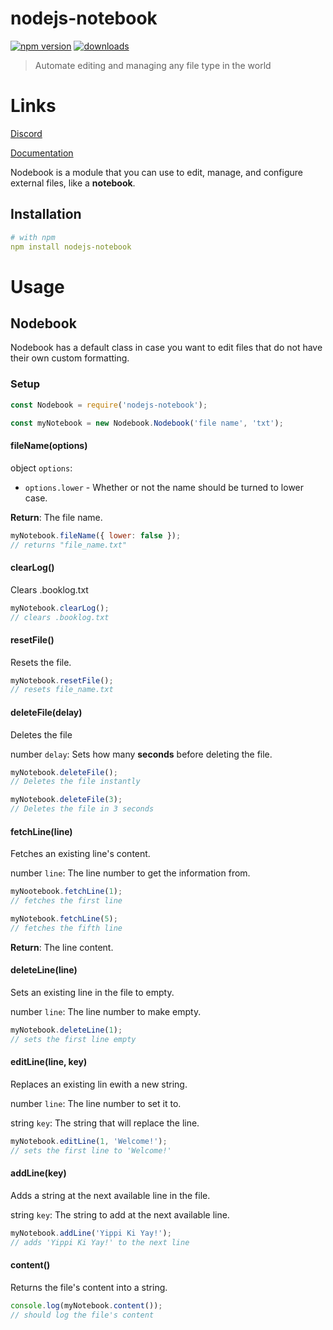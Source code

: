 # nodejs-notebook
[![npm version](https://badge.fury.io/js/nodejs-notebook.svg)](https://badge.fury.io/js/nodejs-notebook)
[![downloads](https://img.shields.io/npm/dw/nodejs-notebook.svg)](https://npmjs.com/package/nodejs-notebook)
> Automate editing and managing any file type in the world

# Links
[Discord](https://discord.gg/n5TpKjss52)

[Documentation](https://nodebook.js.org)

Nodebook is a module that you can use to edit, manage, and configure external files, like a **notebook**.

## Installation

```yml
# with npm
npm install nodejs-notebook
```

# Usage

## Nodebook
Nodebook has a default class in case you want to edit files that do not have their own custom formatting.

### Setup
```js
const Nodebook = require('nodejs-notebook');

const myNotebook = new Nodebook.Nodebook('file name', 'txt');
```
#### fileName(options)
object `options`:
* `options.lower` - Whether or not the name should be turned to lower case.

**Return**: The file name.

```js
myNotebook.fileName({ lower: false });
// returns "file_name.txt"
```
#### clearLog()
Clears .booklog.txt

```js
myNotebook.clearLog();
// clears .booklog.txt
```
#### resetFile()
Resets the file.

```js
myNotebook.resetFile();
// resets file_name.txt
```
#### deleteFile(delay)
Deletes the file

number `delay`:
Sets how many __seconds__ before deleting the file.
```js
myNotebook.deleteFile();
// Deletes the file instantly

myNotebook.deleteFile(3);
// Deletes the file in 3 seconds
```
#### fetchLine(line)
Fetches an existing line's content.

number `line`:
The line number to get the information from.
```js
myNootebook.fetchLine(1);
// fetches the first line

myNotebook.fetchLine(5);
// fetches the fifth line
```
**Return**: The line content.
#### deleteLine(line)
Sets an existing line in the file to empty.

number `line`:
The line number to make empty.
```js
myNotebook.deleteLine(1);
// sets the first line empty
```
#### editLine(line, key)
Replaces an existing lin ewith a new string.

number `line`:
The line number to set it to.

string `key`:
The string that will replace the line.
```js
myNotebook.editLine(1, 'Welcome!');
// sets the first line to 'Welcome!'
```
#### addLine(key)
Adds a string at the next available line in the file.

string `key`:
The string to add at the next available line.

```js
myNotebook.addLine('Yippi Ki Yay!');
// adds 'Yippi Ki Yay!' to the next line
```

#### content()
Returns the file's content into a string.

```js
console.log(myNotebook.content());
// should log the file's content
```
